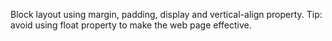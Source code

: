 Block layout using margin, padding, display and vertical-align property. Tip: avoid using float property to make the web page effective.
